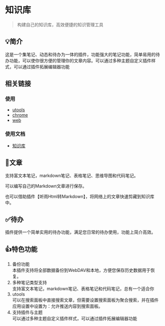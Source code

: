 # 知识库

> 构建自己的知识库，高效便捷的知识管理工具

## 💡简介

这是一个集笔记、动态和待办为一体的插件，功能强大的笔记功能，简单易用的待办功能，可以使你很方便的管理你的文章内容。可以通过多种主题自定义插件样式，可以通过插件拓展编辑器功能

## 相关链接

### 使用

- [utools](https://u.tools/plugins/detail/知识库/)
- [chrome](https://chromewebstore.google.com/detail/知识库/dijccegekgmhjfblcbgjbnkhffegaiel)
- [web](https://blog.esion.xyz/apps/knowledge-base/)

### 使用文档

- [知识库](https://blog.esion.xyz/docs/knowledge-base/%E7%9F%A5%E8%AF%86%E5%BA%93.html)

## 📝文章

支持富文本笔记，markdown笔记、表格笔记、思维导图和代码笔记。

可以编写自己的Markdown文章进行保存。

也可以借助插件【听雨Html转Markdown】，将网络上的文章快速剪藏到知识库中。

## ✅待办

插件提供一个简单实用的待办功能，满足您日常的待办使用，功能上简介高效。

## 👍特色功能

1. 备份功能   
   本插件支持将全部数据备份到WebDAV和本地，方便您保存历史数据用于恢复。
2. 多种笔记类型支持  
   支持富文本笔记，markdown笔记、表格笔记和代码笔记，总有一个适合你
3. utools  
   可以在搜索面板中直接搜索文章，但需要设置搜索面板为聚合搜索，并在插件应用设置中设置为：允许推送内容到搜索面板。
4. 支持插件与主题  
   可以通过多种主题自定义插件样式，可以通过插件拓展编辑器功能

